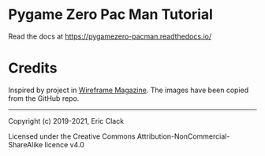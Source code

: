# Pygame Zero Pac Man Tutorial

Read the docs at https://pygamezero-pacman.readthedocs.io/

# Credits

Inspired by project in [Wireframe Magazine](https://magpi.raspberrypi.org/articles/code-pac-man-in-python). The images have been copied from the GitHub repo. 

---

Copyright (c) 2019-2021, Eric Clack

Licensed under the Creative Commons Attribution-NonCommercial-ShareAlike licence v4.0